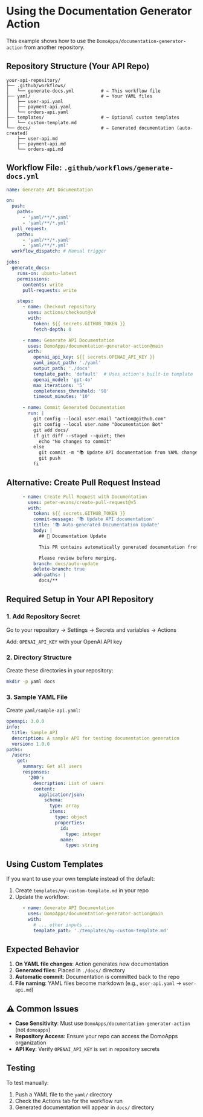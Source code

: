# Using the Documentation Generator Action

This example shows how to use the `DomoApps/documentation-generator-action` from another repository.

## Repository Structure (Your API Repo)


```text
your-api-repository/
├── .github/workflows/
│   └── generate-docs.yml          # ← This workflow file
├── yaml/                          # ← Your YAML files
│   ├── user-api.yaml
│   ├── payment-api.yaml
│   └── orders-api.yaml
├── templates/                     # ← Optional custom templates
│   └── custom-template.md
└── docs/                          # ← Generated documentation (auto-created)
    ├── user-api.md
    ├── payment-api.md
    └── orders-api.md
```

## Workflow File: `.github/workflows/generate-docs.yml`

```yaml
name: Generate API Documentation

on:
  push:
    paths:
      - 'yaml/**/*.yaml'
      - 'yaml/**/*.yml'
  pull_request:
    paths:
      - 'yaml/**/*.yaml'
      - 'yaml/**/*.yml'
  workflow_dispatch: # Manual trigger

jobs:
  generate_docs:
    runs-on: ubuntu-latest
    permissions:
      contents: write
      pull-requests: write

    steps:
      - name: Checkout repository
        uses: actions/checkout@v4
        with:
          token: ${{ secrets.GITHUB_TOKEN }}
          fetch-depth: 0

      - name: Generate API Documentation
        uses: DomoApps/documentation-generator-action@main
        with:
          openai_api_key: ${{ secrets.OPENAI_API_KEY }}
          yaml_input_path: './yaml'
          output_path: './docs'
          template_path: 'default'  # Uses action's built-in template
          openai_model: 'gpt-4o'
          max_iterations: '5'
          completeness_threshold: '90'
          timeout_minutes: '10'

      - name: Commit Generated Documentation
        run: |
          git config --local user.email "action@github.com"
          git config --local user.name "Documentation Bot"
          git add docs/
          if git diff --staged --quiet; then
            echo "No changes to commit"
          else
            git commit -m "📚 Update API documentation from YAML changes"
            git push
          fi
```

## Alternative: Create Pull Request Instead

```yaml
      - name: Create Pull Request with Documentation
        uses: peter-evans/create-pull-request@v5
        with:
          token: ${{ secrets.GITHUB_TOKEN }}
          commit-message: '📚 Update API documentation'
          title: '📚 Auto-generated Documentation Update'
          body: |
            ## 🤖 Documentation Update

            This PR contains automatically generated documentation from YAML file changes.

            Please review before merging.
          branch: docs/auto-update
          delete-branch: true
          add-paths: |
            docs/**
```


## Required Setup in Your API Repository

### 1. Add Repository Secret

Go to your repository → Settings → Secrets and variables → Actions

Add: `OPENAI_API_KEY` with your OpenAI API key

### 2. Directory Structure

Create these directories in your repository:

```bash
mkdir -p yaml docs
```

### 3. Sample YAML File

Create `yaml/sample-api.yaml`:
```yaml
openapi: 3.0.0
info:
  title: Sample API
  description: A sample API for testing documentation generation
  version: 1.0.0
paths:
  /users:
    get:
      summary: Get all users
      responses:
        '200':
          description: List of users
          content:
            application/json:
              schema:
                type: array
                items:
                  type: object
                  properties:
                    id:
                      type: integer
                    name:
                      type: string
```

## Using Custom Templates

If you want to use your own template instead of the default:

1. Create `templates/my-custom-template.md` in your repo
2. Update the workflow:
```yaml
      - name: Generate API Documentation
        uses: DomoApps/documentation-generator-action@main
        with:
          # ... other inputs ...
          template_path: './templates/my-custom-template.md'
```


## Expected Behavior

1. **On YAML file changes**: Action generates new documentation
2. **Generated files**: Placed in `./docs/` directory
3. **Automatic commit**: Documentation is committed back to the repo
4. **File naming**: YAML files become markdown (e.g., `user-api.yaml` → `user-api.md`)

## ⚠️ Common Issues

- **Case Sensitivity**: Must use `DomoApps/documentation-generator-action` (not `domoapps`)
- **Repository Access**: Ensure your repo can access the DomoApps organization
- **API Key**: Verify `OPENAI_API_KEY` is set in repository secrets

## Testing

To test manually:
1. Push a YAML file to the `yaml/` directory
2. Check the Actions tab for the workflow run
3. Generated documentation will appear in `docs/` directory
